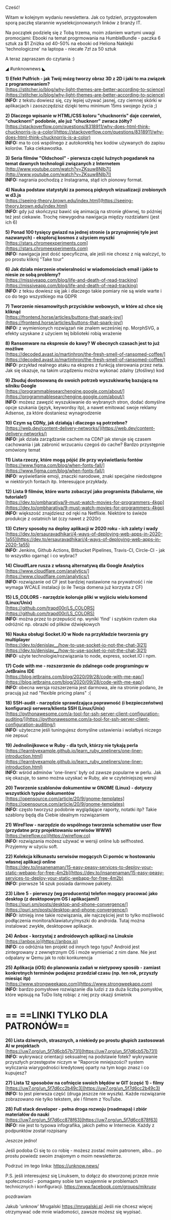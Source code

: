 Cześć!

Witam w kolejnym wydaniu newslettera. Jak co tydzień, przygotowałem sporą paczkę starannie wyselekcjonowanych linków z branży IT.

 

Na początek podzielę się z Tobą trzema, moim zdaniem wartymi uwagi promocjami:
Ebooki na temat progrmowania na HumbleBundle - paczka 6 sztuk za $1
Zniżka od 40-50% na ebooki od Heliona
Naklejki 'technologiczne' na laptopa - niecałe 7zł za 50 sztuk
 

A teraz zapraszam do czytania :)

 

◢ #unknownews ◣


**1) Efekt Pulfrich - jak Twój mózg tworzy obraz 3D z 2D i jaki to ma związek z programowaniem?**  
[https://stitcher.io/blog/why-light-themes-are-better-according-to-science](https://stitcher.io/blog/why-light-themes-are-better-according-to-science)  
**INFO:** z tekstu dowiesz się, czy lepiej używać jasnej, czy ciemnej skórki w aplikacjach i zaoszczędzisz dzięki temu minimum 15ms swojego życia ;)  


**2) Dlaczego wpisanie w HTML/CSS koloru "chucknorris" daje czerwień, "chucknorri" podobnie, ale już "chucknorr" zwraca żółty?**  
[https://stackoverflow.com/questions/8318911/why-does-html-think-chucknorris-is-a-color](https://stackoverflow.com/questions/8318911/why-does-html-think-chucknorris-is-a-color)  
**INFO:** ma to coś wspólnego z autokorektą hex kodów używanych do zapisu kolorów. Taka ciekawostka.  


**3) Seria filmów "Oldschool" - pierwsza część luźnych pogadanek na temat dawnych technologii związanych z Internetem**  
[http://www.youtube.com/watch?v=ZKsuw8NIb7I](http://www.youtube.com/watch?v=ZKsuw8NIb7I)  
**INFO:** nagrania pochodzą z Instagrama, stąd ich pionowy format.  


**4) Nauka podstaw statystyki za pomocą pięknych wizualizacji zrobionych w d3.js**  
[https://seeing-theory.brown.edu/index.html](https://seeing-theory.brown.edu/index.html)  
**INFO:** gdy już skończysz bawić się animacją na stronie głównej, to później też jest ciekawie. Trochę niewygodna nawigacja między rozdziałami (jest ich 6)  


**5) Ponad 100 tysięcy gwiazd na jednej stronie (a przynajmniej tyle jest nazwanych) - eksploruj kosmos z użyciem myszki**  
[https://stars.chromeexperiments.com](https://stars.chromeexperiments.com)  
**INFO:** nawigacja jest dość specyficzna, ale jeśli nie chcesz z nią walczyć, to po prostu kliknij "Take tour"  


**6) Jak działa mierzenie otwieralności w wiadomościach email i jakie to niesie ze sobą problemy?**  
[https://missiveapp.com/blog/life-and-death-of-read-tracking](https://missiveapp.com/blog/life-and-death-of-read-tracking)  
**INFO:** z teksu dowiesz się jak i dlaczego takie pomiary nie są wiele warte i co do tego wszystkiego ma GDPR  


**7) Tworzenie niesamowitych przycisków webowych, w które aż chce się kliknąć**  
[https://frontend.horse/articles/buttons-that-spark-joy/](https://frontend.horse/articles/buttons-that-spark-joy/)  
**INFO:** z wymienionych rozwiązań nie znalem wcześniej np. MorphSVG, a efekty uzyskane z użyciem tej biblioteki robią wrażenie  


**8) Ransomware na ekspresie do kawy? W obecnych czasach jest to już możliwe**  
[https://decoded.avast.io/martinhron/the-fresh-smell-of-ransomed-coffee/](https://decoded.avast.io/martinhron/the-fresh-smell-of-ransomed-coffee/)  
**INFO:** przykład realnego ataku na ekspres z funkcją sterowania przez neta. Jak się okazuje, na takim urządzeniu można wykonać zdalny (złośliwy) kod  


**9) Zbuduj dostosowaną do swoich potrzeb wyszukiwarkę bazującą na silniku Google**  
[https://programmablesearchengine.google.com/about/](https://programmablesearchengine.google.com/about/)  
**INFO:** możesz zawęzić wyszukiwanie do wybranych stron, dodać domyślne opcje szukania (język, keywordsy itp), a nawet emitować swoje reklamy Adsense, za które dostaniesz wynagrodzenie  


**10) Czym są CDNy, jak działają i dlaczego są potrzebne?**  
[https://web.dev/content-delivery-networks/](https://web.dev/content-delivery-networks/)  
**INFO:** jak działa zarządzanie cachem na CDN? jak steruje się czasem cachowania i jak zabronić wrzucaniu czegoś do cache? Bardzo przystępnie omówiony temat  


**11) Lista rzeczy, które mogą pójść źle przy wyświetlaniu fontów**  
[https://www.figma.com/blog/when-fonts-fall/](https://www.figma.com/blog/when-fonts-fall/)  
**INFO:** wyświetlanie emoji, znaczki narodowe, znaki specjalne niedostępne w niektórych fontach itp. Interesujące przykłady.  


**12) Lista 9 filmów, które warto zobaczyć jako programista (fabularne, nie tutoriale!)**  
[https://dev.to/ombharatiya/9-must-watch-movies-for-programmers-4kgp](https://dev.to/ombharatiya/9-must-watch-movies-for-programmers-4kgp)  
**INFO:** większość znajdziesz od ręki na Netflixie. Niektóre to świeże produkcje z ostatnich lat (czy nawet z 2020r)  


**13) Cztery sposoby na deploy aplikacji w 2020 roku - ich zalety i wady**  
[https://dev.to/ersauravadhikari/4-ways-of-deploying-web-apps-in-2020-1a55](https://dev.to/ersauravadhikari/4-ways-of-deploying-web-apps-in-2020-1a55)  
**INFO:** Jenkins, Github Actions, Bitbucket Pipelines, Travis-CI, Circle-CI - jak to wszystko ogarnąć i co wybrać?  


**14) CloudfLare rusza z własną alternatywą dla Google Analytics**  
[https://www.cloudflare.com/analytics/](https://www.cloudflare.com/analytics/)  
**INFO:** rozwiązanie od CF jest bardziej nastawione na prywatność i nie wymaga WCALE instalacji (o ile Twoja domena już korzysta z CF)  


**15) LS_COLORS - narzędzie koloruje pliki w wyjściu wielu komend (Linux/Unix)**  
[https://github.com/trapd00r/LS_COLORS](https://github.com/trapd00r/LS_COLORS)  
**INFO:** można przez to przepuścić np. wyniki 'find' i szybkim rzutem oka odróżnić np. obrazki od plików dźwiękowych  


**16) Nauka obsługi Socket.IO w Node na przykładzie tworzenia gry multiplayer**  
[https://dev.to/denislav__/how-to-use-socket-io-not-the-chat-3l21](https://dev.to/denislav__/how-to-use-socket-io-not-the-chat-3l21)  
**INFO:** użyte technologie/rozwiązania to node, express, socket.IO i npm.  


**17) Code with me - rozszerzenie do zdalnego code programingu w JetBrains IDE**  
[https://blog.jetbrains.com/blog/2020/09/28/code-with-me-eap/](https://blog.jetbrains.com/blog/2020/09/28/code-with-me-eap/)  
**INFO:** obecna wersja rozszerzenia jest darmowa, ale na stronie podano, że pracują już nad "flexible pricing plans" :(  


**18) SSH-audit - narzędzie sprawdzająca poprawność (i bezpieczeństwo) konfiguracji serwera/klienta SSH (Linux/Unix)**  
[https://pythonawesome.com/a-tool-for-ssh-server-client-configuration-auditing/](https://pythonawesome.com/a-tool-for-ssh-server-client-configuration-auditing/)  
**INFO:** użyteczne jeśli tuningujesz domyślne ustawienia i wolałbyś niczego nie zepsuć  


**19) Jednolinijkowce w Ruby - dla tych, którzy nie tykają perla**  
[https://learnbyexample.github.io/learn_ruby_oneliners/one-liner-introduction.html](https://learnbyexample.github.io/learn_ruby_oneliners/one-liner-introduction.html)  
**INFO:** wśród adminów 'one-liners' były od zawsze popularne w perlu. Jak się okazuje, to samo można uzyskać w Ruby, ale w czytelniejszej wersji  


**20) Tworzenie szablonów dokumentów w GNOME (Linux) - dotyczy wszystkich typów dokumentów**  
[https://opensource.com/article/20/9/gnome-templates](https://opensource.com/article/20/9/gnome-templates)  
**INFO:** często tworzysz podobnie wyglądające raporty, notatki itp? Takie szablony będą dla Ciebie idealnym rozwiązaniem  


**21) WireFlow - narzędzie do wspólnego tworzenia schematów user flow (przydatne przy projektowaniu serwisów WWW)**  
[https://wireflow.co](https://wireflow.co)  
**INFO:** rozwiązania możesz używać w wersji online lub selfhosted. Przyjemny w użyciu soft.  


**22) Kolekcja kilkunastu serwisów mogących Ci pomóc w hostowaniu własnej aplikacji online**  
[https://dev.to/insanenaman/15-easy-peasy-services-to-deploy-your-static-webapp-for-free-4m2b](https://dev.to/insanenaman/15-easy-peasy-services-to-deploy-your-static-webapp-for-free-4m2b)  
**INFO:** pierwsze 14 szuk posiada darmowe pakiety.  


**23) Libre 5 - pierwszy (wg producenta) telefon mogący pracować jako desktop (z desktopowym OS i aplikacjami!)**  
[https://puri.sm/posts/desktop-and-phone-convergence/](https://puri.sm/posts/desktop-and-phone-convergence/)  
**INFO:** istnieją inne takie rozwiązania, ale najczęściej jest to tylko możliwość podłączenia monitora/klawiatury/myszki do androida. Tutaj można instalować zwykłe, desktopowe aplikacje.  


**24) Anbox - korzystaj z androidowych aplikacji na Linuksie**  
[https://anbox.io](https://anbox.io)  
**INFO:** co odróżnia ten projekt od innych tego typu? Android jest zintegrowany z zewnętrznym OS i może wymieniać z nim dane. Nie jest odpalany w Qemu jak to robi konkurencja  


**25) Aplikacja (iOS) do planowania zadań w nietypowy sposób - zamiast konkretnych terminów podajesz przedział czasu (np. ten rok, przyszły miesiąc itp)**  
[https://www.strongweekapp.com](https://www.strongweekapp.com)  
**INFO:** bardzo pomysłowe rozwiązanie dla ludzi z za duża liczbą pomysłów, które wpisują na ToDo listę robiąc z niej przy okazji śmietnik  


== **==LINKI TYLKO DLA PATRONÓW==**
 ==

**26) Lista dziwnych, strasznych, a niekiedy po prostu głupich zastosowań AI w projektach**  
[https://uw7.org/un_5f7d6cb57b731](https://uw7.org/un_5f7d6cb57b731)  
**INFO:** wykrywacz orientacji seksualnej na podstawie fotek? wykrywanie przyszłych przestępstw niczym w "Raporcie mniejszości? system wyliczania wiarygodności kredytowej oparty na tym kogo znasz i co kupujesz?  


**27) Lista 12 sposobów na cofnięcie swoich błędów w GIT (część 1) - filmy**  
[https://uw7.org/un_5f7d6cc2b49c3](https://uw7.org/un_5f7d6cc2b49c3)  
**INFO:** to jest pierwsza część (druga jeszcze nie wyszła). Każde rozwiązanie zobrazowano nie tylko tekstem, ale i filmem z YouTube.  


**28) Full stack developer - pełna droga rozwoju (roadmapa) i zbiór materiałów do nauki**  
[https://uw7.org/un_5f7d6cc878f63](https://uw7.org/un_5f7d6cc878f63)  
**INFO:** nie jest to typowa infografika, jakich pełno w Internecie. Każdy z podpunktów został rozpisany  


 

Jeszcze jedno!

Jeśli podoba Ci się to co robię - możesz zostać moim patronem, albo... po prostu powiedz swoim znajomym o moim newsletterze.

Podrzuć im tego linka: https://unknow.news/

 

P.S. jeśli interesujesz się Linuksem, to dołącz do stworzonej przeze mnie społeczności - pomagamy sobie tam wzajemnie w problemach technicznych i konfiguracji. https://www.facebook.com/groups/mikrusy

 
pozdrawiam

Jakub 'unknow' Mrugalski
https://mrugalski.pl
Jeśli nie chcesz więcej otrzymywać ode mnie wiadomości, zawsze możesz się wypisać.